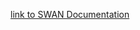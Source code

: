 [link to SWAN Documentation](http://gitlab.com/Gui114ume/taitoko/-/blob/master/SWANDocumentation.html)